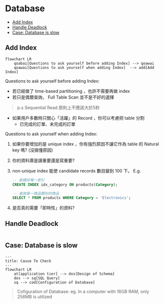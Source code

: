 # Database

- [Add Index](#add-index)
- [Handle Deadlock](#handle-deadlock)
- [Case: Database is slow](#case-database-is-slow)

## Add Index

```mermaid
flowchart LR
    qoabai[Questions to ask yourself before adding Index] --> qoawai
    qoawai[Questions to ask yourself when adding Index]  --> add[Add Index]
```

Questions to ask yourself before adding Index:

- 若已經做了 time-based partitioning ，也許不需要再做 index
- 若只是偶爾查詢， Full Table Scan 並不是不好的選擇

> p.s Sequential Read 原則上不應該大於5秒

- 如果用戶多數時只關心「活躍」的 Record ，你可以考慮把 table 分割
    - 已完成的訂單、未完成的訂單

Questions to ask yourself when adding Index:

1. 如果你要增加的是 unique index ，你有強烈原因不讓它作為 table 的 Natural key 嗎? (沒搞懂原因)
2. 你的資料庫是讀重要還是寫重要?
3. non-unique index 能使 candidate records 數目變到 100 下。 E.g.

    ```sql
    -- 創建非唯一索引
    CREATE INDEX idx_category ON products(Category);

    -- 查詢某一商品類別的商品
    SELECT * FROM products WHERE Category = 'Electronics';
    ```
4. 是否真的需要「即時性」的資料?


## Handle Deadlock

```mermaid
```

## Case: Database is slow

```mermaid
---
title: Cause To Check
---
flowchart LR
    at[application tier] --> dos[Design of Schema]
    dos --> sq[SQL Query]
    sq --> cod[Configuration of Database]
```

> Cofiguration of Database: eg. In a computer with 16GB RAM, only 256MB is utilized